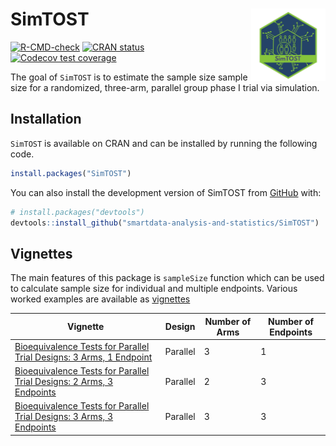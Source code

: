 
<!-- README.md is generated from README.Rmd. Please edit that file -->

# SimTOST <img src="man/figures/logo.png" align="right" height="116" alt="" />

<!-- badges: start -->

[![R-CMD-check](https://github.com/smartdata-analysis-and-statistics/SimTOST/actions/workflows/R-CMD-check.yaml/badge.svg)](https://github.com/smartdata-analysis-and-statistics/SimTOST/actions/workflows/R-CMD-check.yaml)
[![CRAN
status](https://www.r-pkg.org/badges/version/SimTOST)](https://CRAN.R-project.org/package=SimTOST)
[![Codecov test
coverage](https://codecov.io/gh/smartdata-analysis-and-statistics/SimTOST/branch/main/graph/badge.svg)](https://app.codecov.io/gh/smartdata-analysis-and-statistics/SimTOST?branch=main)
<!-- badges: end -->

The goal of `SimTOST` is to estimate the sample size sample size for a
randomized, three-arm, parallel group phase I trial via simulation.

## Installation

`SimTOST` is available on CRAN and can be installed by running the
following code.

``` r
install.packages("SimTOST")
```

You can also install the development version of SimTOST from
[GitHub](https://github.com/) with:

``` r
# install.packages("devtools")
devtools::install_github("smartdata-analysis-and-statistics/SimTOST")
```

## Vignettes

The main features of this package is `sampleSize` function which can be
used to calculate sample size for individual and multiple endpoints.
Various worked examples are available as
[vignettes](https://smartdata-analysis-and-statistics.github.io/SimTOST)

| **Vignette** | **Design** | **Number of Arms** | **Number of Endpoints** |
|----|----|----|----|
| [Bioequivalence Tests for Parallel Trial Designs: 3 Arms, 1 Endpoint](../articles/sampleSize_parallel_3A1E.html) | Parallel | 3 | 1 |
| [Bioequivalence Tests for Parallel Trial Designs: 2 Arms, 3 Endpoints](../articles/sampleSize_parallel_2A3E.html) | Parallel | 2 | 3 |
| [Bioequivalence Tests for Parallel Trial Designs: 3 Arms, 3 Endpoints](../articles/sampleSize_parallel_3A3E.html) | Parallel | 3 | 3 |
